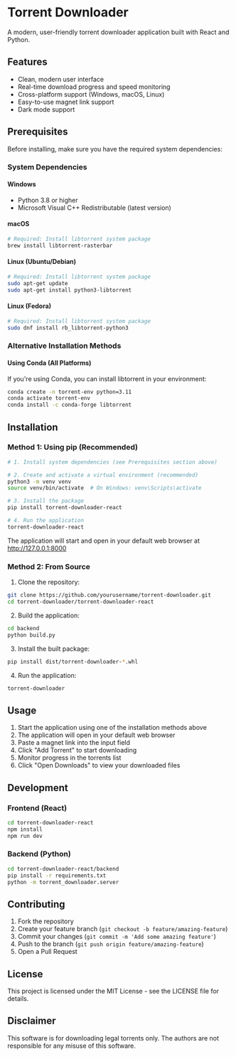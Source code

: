 # Torrent Downloader

A modern, user-friendly torrent downloader application built with React and Python.

## Features

- Clean, modern user interface
- Real-time download progress and speed monitoring
- Cross-platform support (Windows, macOS, Linux)
- Easy-to-use magnet link support
- Dark mode support

## Prerequisites

Before installing, make sure you have the required system dependencies:

### System Dependencies

#### Windows
- Python 3.8 or higher
- Microsoft Visual C++ Redistributable (latest version)

#### macOS
```bash
# Required: Install libtorrent system package
brew install libtorrent-rasterbar
```

#### Linux (Ubuntu/Debian)
```bash
# Required: Install libtorrent system package
sudo apt-get update
sudo apt-get install python3-libtorrent
```

#### Linux (Fedora)
```bash
# Required: Install libtorrent system package
sudo dnf install rb_libtorrent-python3
```

### Alternative Installation Methods

#### Using Conda (All Platforms)
If you're using Conda, you can install libtorrent in your environment:
```bash
conda create -n torrent-env python=3.11
conda activate torrent-env
conda install -c conda-forge libtorrent
```

## Installation

### Method 1: Using pip (Recommended)

```bash
# 1. Install system dependencies (see Prerequisites section above)

# 2. Create and activate a virtual environment (recommended)
python3 -m venv venv
source venv/bin/activate  # On Windows: venv\Scripts\activate

# 3. Install the package
pip install torrent-downloader-react

# 4. Run the application
torrent-downloader-react
```

The application will start and open in your default web browser at http://127.0.0.1:8000

### Method 2: From Source

1. Clone the repository:
```bash
git clone https://github.com/yourusername/torrent-downloader.git
cd torrent-downloader/torrent-downloader-react
```

2. Build the application:
```bash
cd backend
python build.py
```

3. Install the built package:
```bash
pip install dist/torrent-downloader-*.whl
```

4. Run the application:
```bash
torrent-downloader
```

## Usage

1. Start the application using one of the installation methods above
2. The application will open in your default web browser
3. Paste a magnet link into the input field
4. Click "Add Torrent" to start downloading
5. Monitor progress in the torrents list
6. Click "Open Downloads" to view your downloaded files

## Development

### Frontend (React)

```bash
cd torrent-downloader-react
npm install
npm run dev
```

### Backend (Python)

```bash
cd torrent-downloader-react/backend
pip install -r requirements.txt
python -m torrent_downloader.server
```

## Contributing

1. Fork the repository
2. Create your feature branch (`git checkout -b feature/amazing-feature`)
3. Commit your changes (`git commit -m 'Add some amazing feature'`)
4. Push to the branch (`git push origin feature/amazing-feature`)
5. Open a Pull Request

## License

This project is licensed under the MIT License - see the LICENSE file for details.

## Disclaimer

This software is for downloading legal torrents only. The authors are not responsible for any misuse of this software.
